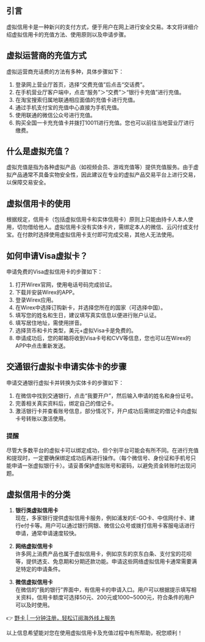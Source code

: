 ## 引言
虚拟信用卡是一种新兴的支付方式，便于用户在网上进行安全交易。本文将详细介绍虚拟信用卡的充值方法、使用原则以及申请步骤。

## 虚拟运营商的充值方式
虚拟运营商充话费的方法有多种，具体步骤如下：

1. 登录网上营业厅首页，选择“交费充值”后点击“交话费”。
2. 在手机营业厅客户端中，点击“服务”＞“交费”＞“银行卡充值”进行充值。
3. 在淘宝搜索归属地联通相应面值的充值卡进行充值。
4. 通过手机支付宝的充值中心直接为手机充值。
5. 使用联通的微信公众号进行充值。
6. 购买全国一卡充充值卡并拨打10011进行充值。您也可以前往当地营业厅进行缴费。

## 什么是虚拟充值？
虚拟充值是指为各种虚拟产品（如视频会员、游戏充值等）提供充值服务。由于虚拟产品通常不具备实物安全性，因此建议在专业的虚拟产品交易平台上进行交易，以保障交易安全。

## 虚拟信用卡的使用
根据规定，信用卡（包括虚拟信用卡和实体信用卡）原则上只能由持卡人本人使用，切勿借给他人。虚拟信用卡没有实体卡片，需绑定本人的微信、云闪付或支付宝。在付款时选择使用虚拟信用卡支付即可完成交易，其他人无法使用。

## 如何申请Visa虚拟卡？
申请免费的Visa虚拟信用卡的步骤如下：

1. 打开Wirex官网，使用电话号码完成验证。
2. 下载并安装Wirex的APP。
3. 登录Wirex应用。
4. 在Wirex中选择订购新卡，并选择您所在的国家（可选择中国）。
5. 填写您的姓名和生日，建议填写真实信息以便进行账户认证。
6. 填写居住地址，需使用拼音。
7. 选择货币和卡片类型，美元+虚拟Visa卡是免费的。
8. 申请成功后，您的邮箱将收到Visa卡号和CVV等信息，您也可以在Wirex的APP中点击重新发送。

## 交通银行虚拟卡申请实体卡的步骤
申请交通银行虚拟卡并转换为实体卡的步骤如下：

1. 在微信中找到交通银行，点击“我要开户”，然后输入申请的姓名和身份证号。
2. 完善相关真实资料后，绑定自己的借记卡。
3. 激活银行卡并查看账号信息，部分情况下，开户成功后需绑定的借记卡向虚拟卡号转账以激活使用。

### 提醒
尽管大多数平台的虚拟卡可以绑定成功，但个别平台可能会有所不同。在进行充值和提现时，一定要确保绑定成功后再进行操作。（每个微信号、身份证和手机号只能申请一张虚拟银行卡）。请妥善保护虚拟账号和密码，以避免资金转账时出现问题。

## 虚拟信用卡的分类
1. **银行类虚拟信用卡**  
   现在，多家银行提供虚拟信用卡服务，例如浦发的E-GO卡、中信网付卡、建行e付卡等。用户可以通过银行网银、微信公众号或拨打信用卡客服电话进行申请，通常申请速度较快。

2. **网络虚拟信用卡**  
   许多网上消费产品也属于虚拟信用卡，例如京东的京东白条、支付宝的花呗等，提供透支、免息期和分期还款功能。申请这些网络虚拟信用卡通常需要满足特定的申请条件。

3. **微信虚拟信用卡**  
   在微信的“我的银行”界面中，有信用卡的申请入口。用户可以根据提示填写相关资料，信用卡额度可选择50元、200元或1000~5000元，符合条件的用户可以及时使用。

👉 [野卡 | 一分钟注册，轻松订阅海外线上服务](https://bit.ly/bewildcard)

以上信息希望能对您在使用虚拟信用卡及充值过程中有所帮助，祝您顺利！
